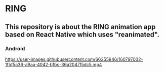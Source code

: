 # RING
## This repository is about the RING animation app based on React Native which uses "reanimated".

### Android
https://user-images.githubusercontent.com/66355946/160797002-1fbf5a36-a9aa-4042-b1bc-36a2047f5dc5.mp4
